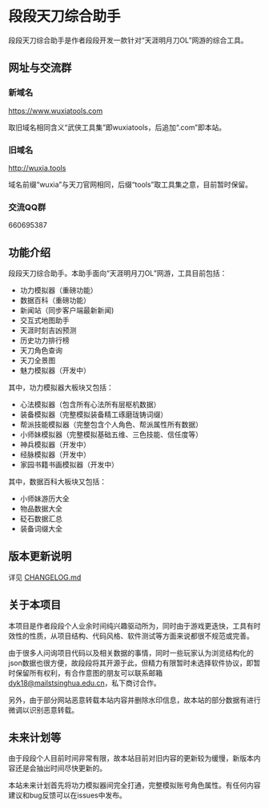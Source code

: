 # 段段天刀综合助手
段段天刀综合助手是作者段段开发一款针对“天涯明月刀OL”网游的综合工具。

## 网址与交流群
### 新域名 
https://www.wuxiatools.com

取旧域名相同含义“武侠工具集”即wuxiatools，后追加“.com”即本站。

### 旧域名
http://wuxia.tools

域名前缀“wuxia”与天刀官网相同，后缀“tools”取工具集之意，目前暂时保留。

### 交流QQ群
660695387

## 功能介绍
段段天刀综合助手。本助手面向“天涯明月刀OL”网游，工具目前包括：
- 功力模拟器（重磅功能）
- 数据百科（重磅功能）
- 新闻站（同步客户端最新新闻)
- 交互式地图助手
- 天涯时刻吉凶预测
- 历史功力排行榜
- 天刀角色查询
- 天刀全景图
- 魅力模拟器（开发中）

其中，功力模拟器大板块又包括：
- 心法模拟器（包含所有心法所有层枢机数据）
- 装备模拟器（完整模拟装备精工琢磨珑铸词缀）
- 帮派技能模拟器（完整包含个人角色、帮派属性所有数据）
- 小师妹模拟器（完整模拟基础五维、三色技能、信任度等）
- 神兵模拟器（开发中）
- 经脉模拟器（开发中）
- 家园书籍书画模拟器（开发中）

其中，数据百科大板块又包括：
- 小师妹游历大全
- 物品数据大全
- 砭石数据汇总
- 装备词缀大全

## 版本更新说明
详见 [CHANGELOG.md](CHANGELOG.md)

## 关于本项目

本项目是作者段段个人业余时间纯兴趣驱动所为，同时由于游戏更迭快，工具有时效性的性质，从项目结构、代码风格、软件测试等方面来说都很不规范或完善。

由于很多人问询项目代码以及相关数据的事情，同时一些玩家认为浏览结构化的json数据也很方便，故段段将其开源于此，但精力有限暂时未选择软件协议，即暂时保留所有权利，有合作意图的朋友可以联系邮箱<dyk18@mailstsinghua.edu.cn>，私下商讨合作。

另外，由于部分网站恶意转载本站内容并删除水印信息，故本站的部分数据有进行微调以识别恶意转载。

## 未来计划等

由于段段个人目前时间非常有限，故本站目前对旧内容的更新较为缓慢，新版本内容还是会抽出时间尽快更新的。

本站未来计划首先将功力模拟器间完全打通，完整模拟账号角色属性。有任何内容建议和bug反馈可以在issues中发布。